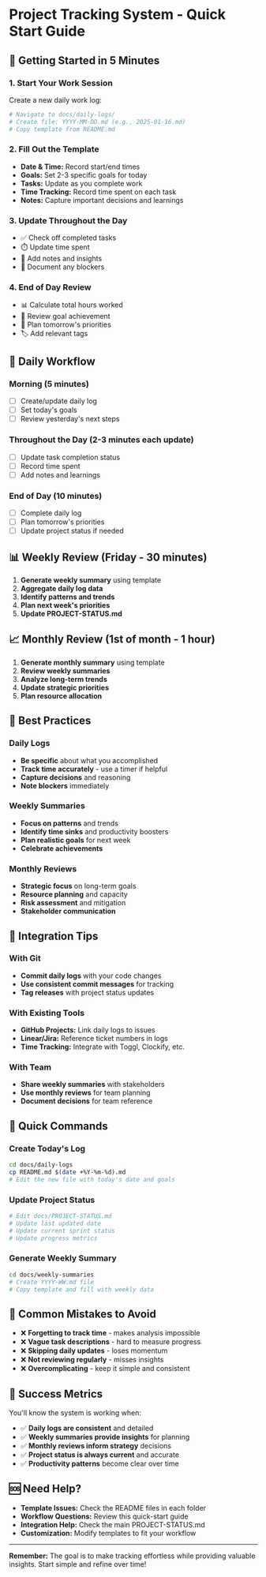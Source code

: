 # Project Tracking System - Quick Start Guide

## 🚀 Getting Started in 5 Minutes

### 1. **Start Your Work Session**
Create a new daily work log:
```bash
# Navigate to docs/daily-logs/
# Create file: YYYY-MM-DD.md (e.g., 2025-01-16.md)
# Copy template from README.md
```

### 2. **Fill Out the Template**
- **Date & Time:** Record start/end times
- **Goals:** Set 2-3 specific goals for today
- **Tasks:** Update as you complete work
- **Time Tracking:** Record time spent on each task
- **Notes:** Capture important decisions and learnings

### 3. **Update Throughout the Day**
- ✅ Check off completed tasks
- ⏱️ Update time spent
- 📝 Add notes and insights
- 🚧 Document any blockers

### 4. **End of Day Review**
- 📊 Calculate total hours worked
- 🎯 Review goal achievement
- 🔄 Plan tomorrow's priorities
- 🏷️ Add relevant tags

## 📅 Daily Workflow

### Morning (5 minutes)
- [ ] Create/update daily log
- [ ] Set today's goals
- [ ] Review yesterday's next steps

### Throughout the Day (2-3 minutes each update)
- [ ] Update task completion status
- [ ] Record time spent
- [ ] Add notes and learnings

### End of Day (10 minutes)
- [ ] Complete daily log
- [ ] Plan tomorrow's priorities
- [ ] Update project status if needed

## 📊 Weekly Review (Friday - 30 minutes)
1. **Generate weekly summary** using template
2. **Aggregate daily log data**
3. **Identify patterns and trends**
4. **Plan next week's priorities**
5. **Update PROJECT-STATUS.md**

## 📈 Monthly Review (1st of month - 1 hour)
1. **Generate monthly summary** using template
2. **Review weekly summaries**
3. **Analyze long-term trends**
4. **Update strategic priorities**
5. **Plan resource allocation**

## 🎯 Best Practices

### Daily Logs
- **Be specific** about what you accomplished
- **Track time accurately** - use a timer if helpful
- **Capture decisions** and reasoning
- **Note blockers** immediately

### Weekly Summaries
- **Focus on patterns** and trends
- **Identify time sinks** and productivity boosters
- **Plan realistic goals** for next week
- **Celebrate achievements**

### Monthly Reviews
- **Strategic focus** on long-term goals
- **Resource planning** and capacity
- **Risk assessment** and mitigation
- **Stakeholder communication**

## 🔧 Integration Tips

### With Git
- **Commit daily logs** with your code changes
- **Use consistent commit messages** for tracking
- **Tag releases** with project status updates

### With Existing Tools
- **GitHub Projects:** Link daily logs to issues
- **Linear/Jira:** Reference ticket numbers in logs
- **Time Tracking:** Integrate with Toggl, Clockify, etc.

### With Team
- **Share weekly summaries** with stakeholders
- **Use monthly reviews** for team planning
- **Document decisions** for team reference

## 📱 Quick Commands

### Create Today's Log
```bash
cd docs/daily-logs
cp README.md $(date +%Y-%m-%d).md
# Edit the new file with today's date and goals
```

### Update Project Status
```bash
# Edit docs/PROJECT-STATUS.md
# Update last updated date
# Update current sprint status
# Update progress metrics
```

### Generate Weekly Summary
```bash
cd docs/weekly-summaries
# Create YYYY-WW.md file
# Copy template and fill with weekly data
```

## 🚨 Common Mistakes to Avoid

- ❌ **Forgetting to track time** - makes analysis impossible
- ❌ **Vague task descriptions** - hard to measure progress
- ❌ **Skipping daily updates** - loses momentum
- ❌ **Not reviewing regularly** - misses insights
- ❌ **Overcomplicating** - keep it simple and consistent

## 🎉 Success Metrics

You'll know the system is working when:
- ✅ **Daily logs are consistent** and detailed
- ✅ **Weekly summaries provide insights** for planning
- ✅ **Monthly reviews inform strategy** decisions
- ✅ **Project status is always current** and accurate
- ✅ **Productivity patterns** become clear over time

## 🆘 Need Help?

- **Template Issues:** Check the README files in each folder
- **Workflow Questions:** Review this quick-start guide
- **Integration Help:** Check the main PROJECT-STATUS.md
- **Customization:** Modify templates to fit your workflow

---

**Remember:** The goal is to make tracking effortless while providing valuable insights. Start simple and refine over time!
